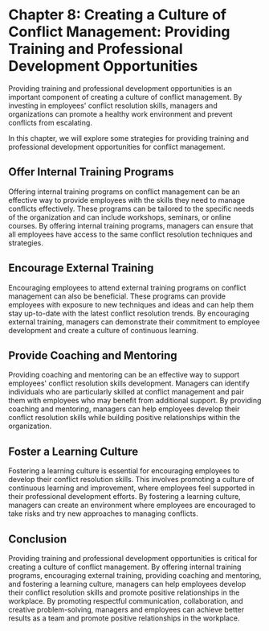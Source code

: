 Chapter 8: Creating a Culture of Conflict Management: Providing Training and Professional Development Opportunities
===================================================================================================================

Providing training and professional development opportunities is an important component of creating a culture of conflict management. By investing in employees' conflict resolution skills, managers and organizations can promote a healthy work environment and prevent conflicts from escalating.

In this chapter, we will explore some strategies for providing training and professional development opportunities for conflict management.

Offer Internal Training Programs
--------------------------------

Offering internal training programs on conflict management can be an effective way to provide employees with the skills they need to manage conflicts effectively. These programs can be tailored to the specific needs of the organization and can include workshops, seminars, or online courses. By offering internal training programs, managers can ensure that all employees have access to the same conflict resolution techniques and strategies.

Encourage External Training
---------------------------

Encouraging employees to attend external training programs on conflict management can also be beneficial. These programs can provide employees with exposure to new techniques and ideas and can help them stay up-to-date with the latest conflict resolution trends. By encouraging external training, managers can demonstrate their commitment to employee development and create a culture of continuous learning.

Provide Coaching and Mentoring
------------------------------

Providing coaching and mentoring can be an effective way to support employees' conflict resolution skills development. Managers can identify individuals who are particularly skilled at conflict management and pair them with employees who may benefit from additional support. By providing coaching and mentoring, managers can help employees develop their conflict resolution skills while building positive relationships within the organization.

Foster a Learning Culture
-------------------------

Fostering a learning culture is essential for encouraging employees to develop their conflict resolution skills. This involves promoting a culture of continuous learning and improvement, where employees feel supported in their professional development efforts. By fostering a learning culture, managers can create an environment where employees are encouraged to take risks and try new approaches to managing conflicts.

Conclusion
----------

Providing training and professional development opportunities is critical for creating a culture of conflict management. By offering internal training programs, encouraging external training, providing coaching and mentoring, and fostering a learning culture, managers can help employees develop their conflict resolution skills and promote positive relationships in the workplace. By promoting respectful communication, collaboration, and creative problem-solving, managers and employees can achieve better results as a team and promote positive relationships in the workplace.
